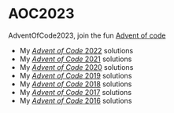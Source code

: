 # AOC2023
AdventOfCode2023, join the fun [Advent of code](http://adventofcode.com)

- My  [*Advent of Code* 2022](https://github.com/daanoz/AOC2022) solutions
- My  [*Advent of Code* 2021](https://github.com/daanoz/AOC2021) solutions
- My  [*Advent of Code* 2020](https://github.com/daanoz/AOC2020) solutions
- My  [*Advent of Code* 2019](https://github.com/daanoz/AOC2019) solutions
- My  [*Advent of Code* 2018](https://github.com/daanoz/AOC2018) solutions
- My  [*Advent of Code* 2017](https://github.com/daanoz/AOC2017) solutions
- My  [*Advent of Code* 2016](https://github.com/daanoz/AOC2016) solutions

